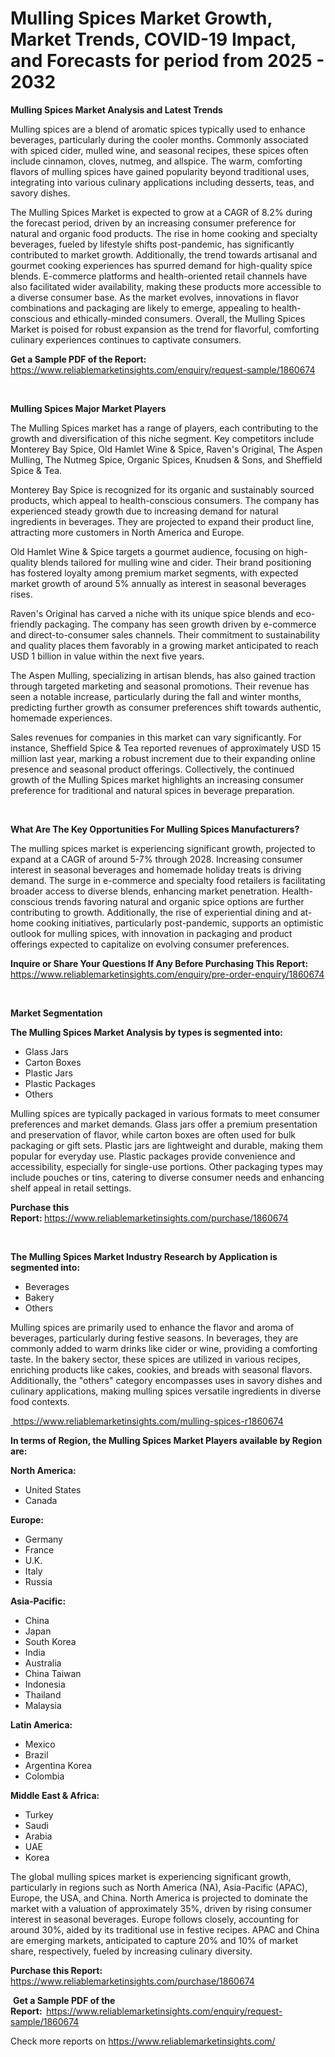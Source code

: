 <p><h1>Mulling Spices Market Growth, Market Trends, COVID-19 Impact, and Forecasts for period from 2025 - 2032</h1></p><p><strong>Mulling Spices Market Analysis and Latest Trends</strong></p>
<p><p>Mulling spices are a blend of aromatic spices typically used to enhance beverages, particularly during the cooler months. Commonly associated with spiced cider, mulled wine, and seasonal recipes, these spices often include cinnamon, cloves, nutmeg, and allspice. The warm, comforting flavors of mulling spices have gained popularity beyond traditional uses, integrating into various culinary applications including desserts, teas, and savory dishes.</p><p>The Mulling Spices Market is expected to grow at a CAGR of 8.2% during the forecast period, driven by an increasing consumer preference for natural and organic food products. The rise in home cooking and specialty beverages, fueled by lifestyle shifts post-pandemic, has significantly contributed to market growth. Additionally, the trend towards artisanal and gourmet cooking experiences has spurred demand for high-quality spice blends. E-commerce platforms and health-oriented retail channels have also facilitated wider availability, making these products more accessible to a diverse consumer base. As the market evolves, innovations in flavor combinations and packaging are likely to emerge, appealing to health-conscious and ethically-minded consumers. Overall, the Mulling Spices Market is poised for robust expansion as the trend for flavorful, comforting culinary experiences continues to captivate consumers.</p></p>
<p><strong>Get a Sample PDF of the Report:&nbsp;</strong> <a href="https://www.reliablemarketinsights.com/enquiry/request-sample/1860674?utm_campaign=2345&utm_medium=2&utm_source=Github&utm_content=ia&utm_term=15022025&utm_id=mulling-spices">https://www.reliablemarketinsights.com/enquiry/request-sample/1860674</a></p>
<p>&nbsp;</p>
<p><strong>Mulling Spices Major Market Players</strong></p>
<p><p>The Mulling Spices market has a range of players, each contributing to the growth and diversification of this niche segment. Key competitors include Monterey Bay Spice, Old Hamlet Wine & Spice, Raven's Original, The Aspen Mulling, The Nutmeg Spice, Organic Spices, Knudsen & Sons, and Sheffield Spice & Tea.</p><p>Monterey Bay Spice is recognized for its organic and sustainably sourced products, which appeal to health-conscious consumers. The company has experienced steady growth due to increasing demand for natural ingredients in beverages. They are projected to expand their product line, attracting more customers in North America and Europe.</p><p>Old Hamlet Wine & Spice targets a gourmet audience, focusing on high-quality blends tailored for mulling wine and cider. Their brand positioning has fostered loyalty among premium market segments, with expected market growth of around 5% annually as interest in seasonal beverages rises.</p><p>Raven's Original has carved a niche with its unique spice blends and eco-friendly packaging. The company has seen growth driven by e-commerce and direct-to-consumer sales channels. Their commitment to sustainability and quality places them favorably in a growing market anticipated to reach USD 1 billion in value within the next five years.</p><p>The Aspen Mulling, specializing in artisan blends, has also gained traction through targeted marketing and seasonal promotions. Their revenue has seen a notable increase, particularly during the fall and winter months, predicting further growth as consumer preferences shift towards authentic, homemade experiences.</p><p>Sales revenues for companies in this market can vary significantly. For instance, Sheffield Spice & Tea reported revenues of approximately USD 15 million last year, marking a robust increment due to their expanding online presence and seasonal product offerings. Collectively, the continued growth of the Mulling Spices market highlights an increasing consumer preference for traditional and natural spices in beverage preparation.</p></p>
<p>&nbsp;</p>
<p><strong>What Are The Key Opportunities For Mulling Spices Manufacturers?</strong></p>
<p><p>The mulling spices market is experiencing significant growth, projected to expand at a CAGR of around 5-7% through 2028. Increasing consumer interest in seasonal beverages and homemade holiday treats is driving demand. The surge in e-commerce and specialty food retailers is facilitating broader access to diverse blends, enhancing market penetration. Health-conscious trends favoring natural and organic spice options are further contributing to growth. Additionally, the rise of experiential dining and at-home cooking initiatives, particularly post-pandemic, supports an optimistic outlook for mulling spices, with innovation in packaging and product offerings expected to capitalize on evolving consumer preferences.</p></p>
<p><strong>Inquire or Share Your Questions If Any Before Purchasing This Report:</strong> <a href="https://www.reliablemarketinsights.com/enquiry/pre-order-enquiry/1860674?utm_campaign=2345&utm_medium=2&utm_source=Github&utm_content=ia&utm_term=15022025&utm_id=mulling-spices">https://www.reliablemarketinsights.com/enquiry/pre-order-enquiry/1860674</a></p>
<p>&nbsp;</p>
<p><strong>Market Segmentation</strong></p>
<p><strong>The Mulling Spices Market Analysis by types is segmented into:</strong></p>
<p><ul><li>Glass Jars</li><li>Carton Boxes</li><li>Plastic Jars</li><li>Plastic Packages</li><li>Others</li></ul></p>
<p><p>Mulling spices are typically packaged in various formats to meet consumer preferences and market demands. Glass jars offer a premium presentation and preservation of flavor, while carton boxes are often used for bulk packaging or gift sets. Plastic jars are lightweight and durable, making them popular for everyday use. Plastic packages provide convenience and accessibility, especially for single-use portions. Other packaging types may include pouches or tins, catering to diverse consumer needs and enhancing shelf appeal in retail settings.</p></p>
<p><strong>Purchase this Report:&nbsp;</strong><a href="https://www.reliablemarketinsights.com/purchase/1860674?utm_campaign=2345&utm_medium=2&utm_source=Github&utm_content=ia&utm_term=15022025&utm_id=mulling-spices">https://www.reliablemarketinsights.com/purchase/1860674</a></p>
<p>&nbsp;</p>
<p><strong>The Mulling Spices Market Industry Research by Application is segmented into:</strong></p>
<p><ul><li>Beverages</li><li>Bakery</li><li>Others</li></ul></p>
<p><p>Mulling spices are primarily used to enhance the flavor and aroma of beverages, particularly during festive seasons. In beverages, they are commonly added to warm drinks like cider or wine, providing a comforting taste. In the bakery sector, these spices are utilized in various recipes, enriching products like cakes, cookies, and breads with seasonal flavors. Additionally, the "others" category encompasses uses in savory dishes and culinary applications, making mulling spices versatile ingredients in diverse food contexts.</p></p>
<p><a href="https://www.reliablemarketinsights.com/mulling-spices-r1860674?utm_campaign=2345&utm_medium=2&utm_source=Github&utm_content=ia&utm_term=15022025&utm_id=mulling-spices">&nbsp;https://www.reliablemarketinsights.com/mulling-spices-r1860674</a></p>
<p><strong>In terms of Region, the Mulling Spices Market Players available by Region are:</strong></p>
<p>
    <p> <strong> North America: </strong>
        <ul>
            <li>United States</li>
            <li>Canada</li>
        </ul>
        </p> 
    <p> <strong> Europe: </strong>
        <ul>
            <li>Germany</li>
            <li>France</li>
            <li>U.K.</li>
            <li>Italy</li>
            <li>Russia</li>
        </ul>
        </p> 
    <p> <strong> Asia-Pacific: </strong>
        <ul>
            <li>China</li>
            <li>Japan</li>
            <li>South Korea</li>
            <li>India</li>
            <li>Australia</li>
            <li>China Taiwan</li>
            <li>Indonesia</li>
            <li>Thailand</li>
            <li>Malaysia</li>
        </ul>
        </p> 
    <p> <strong> Latin America: </strong>
        <ul>
            <li>Mexico</li>
            <li>Brazil</li>
            <li>Argentina Korea</li>
            <li>Colombia</li>
        </ul>
        </p> 
    <p> <strong> Middle East & Africa: </strong>
        <ul>
            <li>Turkey</li>
            <li>Saudi</li>
            <li>Arabia</li>
            <li>UAE</li>
            <li>Korea</li>
        </ul>
    </p>
    </p>
<p><p>The global mulling spices market is experiencing significant growth, particularly in regions such as North America (NA), Asia-Pacific (APAC), Europe, the USA, and China. North America is projected to dominate the market with a valuation of approximately 35%, driven by rising consumer interest in seasonal beverages. Europe follows closely, accounting for around 30%, aided by its traditional use in festive recipes. APAC and China are emerging markets, anticipated to capture 20% and 10% of market share, respectively, fueled by increasing culinary diversity.</p></p>
<p><strong>Purchase this Report: </strong><a href="https://www.reliablemarketinsights.com/purchase/1860674?utm_campaign=2345&utm_medium=2&utm_source=Github&utm_content=ia&utm_term=15022025&utm_id=mulling-spices">https://www.reliablemarketinsights.com/purchase/1860674</a></p>
<p>&nbsp;<strong>Get a Sample PDF of the Report:&nbsp;&nbsp;</strong><a href="https://www.reliablemarketinsights.com/enquiry/request-sample/1860674?utm_campaign=2345&utm_medium=2&utm_source=Github&utm_content=ia&utm_term=15022025&utm_id=mulling-spices">https://www.reliablemarketinsights.com/enquiry/request-sample/1860674</a></p>
<p><strong></strong></p>
<p>Check more reports on <a href="https://www.reliablemarketinsights.com/?utm_campaign=2345&utm_medium=2&utm_source=Github&utm_content=ia&utm_term=15022025&utm_id=mulling-spices">https://www.reliablemarketinsights.com/</a></p>